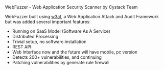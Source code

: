 WebFuzzer - Web Application Security Scanner by Cystack Team

WebFuzzer built using [w3af](https://github.com/andresriancho/w3af), a  Web Application Attack and Audit Framework but was added several important features:
- Running on SaaS Model (Software As A Service)
- Distributed Processing
- Trivial setup, no software installation
- REST API
- Web Interface now and the future will have mobile, pc version
- Detects 200+ vulnerabilities, and continuing
- Patching vulnerabilities by generate rule firewall
